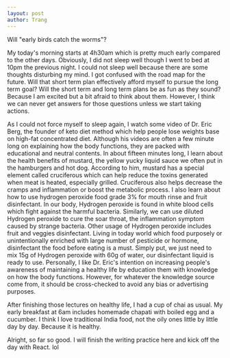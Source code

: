 ```yaml
---
layout: post
author: Trang
---
```

Will "early birds catch the worms"?

My today's morning starts at 4h30am which is pretty much early compared to the other days. Obviously, I did not sleep well though I went to bed at 10pm the previous night. I could not sleep well because there are some thoughts disturbing my mind. I got confused with the road map for the future. Will that short term plan effectively afford myself to pursue the long term goal? Will the short term and long term plans be as fun as they sound? Because I am excited but a bit afraid to think about them. However, I think we can never get answers for those questions unless we start taking actions.

As I could not force myself to sleep again, I watch some video of Dr. Eric Berg, the founder of keto diet method which help people lose weights base on high-fat concentrated diet. Although his videos are often a few minute long on explaining how the body functions, they are packed with educational and neutral contents. In about fifteen minutes long, I learn about the health benefits of mustard, the yellow yucky liquid sauce we often put in the hamburgers and hot dog. According to him, mustard has a special element called cruciferous which can help reduce the toxins generated when meat is heated, especially grilled. Cruciferous also helps decrease the cramps and inflammation or boost the metabolic process. I also learn about how to use hydrogen peroxide food grade 3% for mouth rinse and fruit disinfectant. In our body, Hydrogen peroxide is found in white blood cells which fight against the harmful bacteria. Similarly, we can use diluted Hydrogen peroxide to cure the soar throat, the inflammation symptom caused by strange bacteria. Other usage of Hydrogen peroxide includes fruit and veggies disinfectant. Living in today world which food purposely or unintentionally enriched with large number of pesticide or hormone, disinfectant the food before eating is a must. Simply put, we just need to mix 15g of Hydrogen peroxide with 60g of water, our disinfectant liquid is ready to use. Personally, I like Dr. Eric's intention on increasing people's awareness of maintaining a healthy life by education them with knowledge on how the body functions. However, for whatever the knowledge source come from, it should be cross-checked to avoid any bias or advertising purposes.

After finishing those lectures on healthy life, I had a cup of chai as usual. My early breakfast at 6am includes homemade chapati with boiled egg and a cucumber. I think I love traditional India food, not the oily ones little by little day by day. Because it is healthy.

Alright, so far so good. I will finish the writing practice here and kick off the day with React. lol
